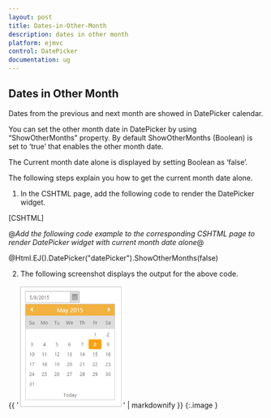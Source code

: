 ```yaml
---
layout: post
title: Dates-in-Other-Month
description: dates in other month
platform: ejmvc
control: DatePicker
documentation: ug
---
```


## Dates in Other Month

Dates from the previous and next month are showed in DatePicker calendar. 

You can set the other month date in DatePicker by using “ShowOtherMonths” property. By default ShowOtherMonths (Boolean) is set to ‘true’ that enables the other month date.

The Current month date alone is displayed by setting Boolean as ‘false’.

The following steps explain you how to get the current month date alone.

1. In the CSHTML page, add the following code to render the DatePicker widget.



[CSHTML]

@*Add the following code example to the corresponding CSHTML page to render DatePicker widget with current month date alone*@

@Html.EJ().DatePicker("datePicker").ShowOtherMonths(false)



2.  The following screenshot displays the output for the above code.

{{ '![](Dates-in-Other-Month_images/Dates-in-Other-Month_img1.png)' | markdownify }}
{:.image }


